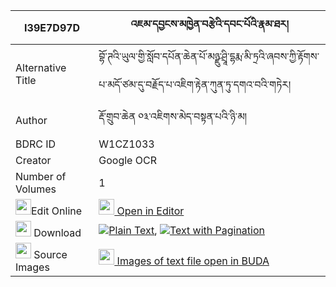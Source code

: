 |I39E7D97D|འཇམ་དབྱངས་མཁྱེན་བརྩེའི་དབང་པོའི་རྣམ་ཐར། 
| --- | --- 
|Alternative Title |བྷོ་ཊའི་ཡུལ་གྱི་སློབ་དཔོན་ཆེན་པོ་མཉྫུ་ཤྲཱི་དྷརྨ་མི་ཏྲའི་ཞབས་ཀྱི་རྟོགས་པ་མདོ་ཙམ་དུ་བརྗོད་པ་འཇིག་རྟེན་ཀུན་ཏུ་དགའ་བའི་གཏེར།
|Author| རྡོ་གྲུབ་ཆེན ༠༣་འཇིགས་མེད་བསྟན་པའི་ཉི་མ།
|BDRC ID | W1CZ1033
|Creator | Google OCR
|Number of Volumes| 1
|<img width="25" src="https://img.icons8.com/color/25/000000/edit-property.png">Edit Online| [<img width="25" src="https://avatars.githubusercontent.com/u/45091458?s=200&v=4"> Open in Editor](http://editor.openpecha.org/I39E7D97D)
|<img width="25" src="https://img.icons8.com/fluent/48/000000/download-2.png"/>  Download | [![](https://img.icons8.com/color/20/000000/txt.png)Plain Text](https://github.com/Openpecha/I39E7D97D/releases/download/v1/jamyang_khyentse_i_wangpo_i_na_plain_I39E7D97D.zip), [![](https://img.icons8.com/color/20/000000/txt.png)Text with Pagination](https://github.com/Openpecha/I39E7D97D/releases/download/v1/jamyang_khyentse_i_wangpo_i_na_pages_I39E7D97D.zip)
|<img width="25" src="https://img.icons8.com/plasticine/100/000000/pictures-folder.png"/>  Source Images | [<img width="25" src="https://library.bdrc.io/icons/BUDA-small.svg"> Images of text file open in BUDA](https://library.bdrc.io/show/bdr:W1CZ1033)